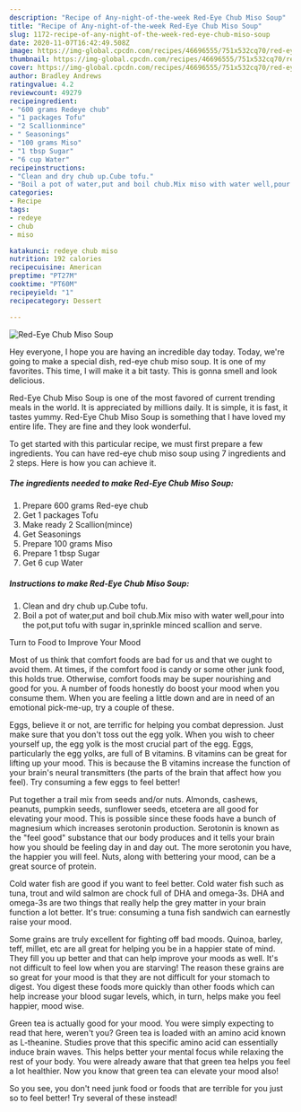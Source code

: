 ```yaml
---
description: "Recipe of Any-night-of-the-week Red-Eye Chub Miso Soup"
title: "Recipe of Any-night-of-the-week Red-Eye Chub Miso Soup"
slug: 1172-recipe-of-any-night-of-the-week-red-eye-chub-miso-soup
date: 2020-11-07T16:42:49.508Z
image: https://img-global.cpcdn.com/recipes/46696555/751x532cq70/red-eye-chub-miso-soup-recipe-main-photo.jpg
thumbnail: https://img-global.cpcdn.com/recipes/46696555/751x532cq70/red-eye-chub-miso-soup-recipe-main-photo.jpg
cover: https://img-global.cpcdn.com/recipes/46696555/751x532cq70/red-eye-chub-miso-soup-recipe-main-photo.jpg
author: Bradley Andrews
ratingvalue: 4.2
reviewcount: 49279
recipeingredient:
- "600 grams Redeye chub"
- "1 packages Tofu"
- "2 Scallionmince"
- " Seasonings"
- "100 grams Miso"
- "1 tbsp Sugar"
- "6 cup Water"
recipeinstructions:
- "Clean and dry chub up.Cube tofu."
- "Boil a pot of water,put and boil chub.Mix miso with water well,pour into the pot,put tofu with sugar in,sprinkle minced scallion and serve."
categories:
- Recipe
tags:
- redeye
- chub
- miso

katakunci: redeye chub miso 
nutrition: 192 calories
recipecuisine: American
preptime: "PT27M"
cooktime: "PT60M"
recipeyield: "1"
recipecategory: Dessert

---
```



![Red-Eye Chub Miso Soup](https://img-global.cpcdn.com/recipes/46696555/751x532cq70/red-eye-chub-miso-soup-recipe-main-photo.jpg)

Hey everyone, I hope you are having an incredible day today. Today, we're going to make a special dish, red-eye chub miso soup. It is one of my favorites. This time, I will make it a bit tasty. This is gonna smell and look delicious.



Red-Eye Chub Miso Soup is one of the most favored of current trending meals in the world. It is appreciated by millions daily. It is simple, it is fast, it tastes yummy. Red-Eye Chub Miso Soup is something that I have loved my entire life. They are fine and they look wonderful.


To get started with this particular recipe, we must first prepare a few ingredients. You can have red-eye chub miso soup using 7 ingredients and 2 steps. Here is how you can achieve it.

<!--inarticleads1-->

##### The ingredients needed to make Red-Eye Chub Miso Soup:

1. Prepare 600 grams Red-eye chub
1. Get 1 packages Tofu
1. Make ready 2 Scallion(mince)
1. Get  Seasonings
1. Prepare 100 grams Miso
1. Prepare 1 tbsp Sugar
1. Get 6 cup Water




<!--inarticleads2-->

##### Instructions to make Red-Eye Chub Miso Soup:

1. Clean and dry chub up.Cube tofu.
1. Boil a pot of water,put and boil chub.Mix miso with water well,pour into the pot,put tofu with sugar in,sprinkle minced scallion and serve.




Turn to Food to Improve Your Mood


Most of us think that comfort foods are bad for us and that we ought to avoid them. At times, if the comfort food is candy or some other junk food, this holds true. Otherwise, comfort foods may be super nourishing and good for you. A number of foods honestly do boost your mood when you consume them. When you are feeling a little down and are in need of an emotional pick-me-up, try a couple of these.

Eggs, believe it or not, are terrific for helping you combat depression. Just make sure that you don't toss out the egg yolk. When you wish to cheer yourself up, the egg yolk is the most crucial part of the egg. Eggs, particularly the egg yolks, are full of B vitamins. B vitamins can be great for lifting up your mood. This is because the B vitamins increase the function of your brain's neural transmitters (the parts of the brain that affect how you feel). Try consuming a few eggs to feel better!

Put together a trail mix from seeds and/or nuts. Almonds, cashews, peanuts, pumpkin seeds, sunflower seeds, etcetera are all good for elevating your mood. This is possible since these foods have a bunch of magnesium which increases serotonin production. Serotonin is known as the "feel good" substance that our body produces and it tells your brain how you should be feeling day in and day out. The more serotonin you have, the happier you will feel. Nuts, along with bettering your mood, can be a great source of protein.

Cold water fish are good if you want to feel better. Cold water fish such as tuna, trout and wild salmon are chock full of DHA and omega-3s. DHA and omega-3s are two things that really help the grey matter in your brain function a lot better. It's true: consuming a tuna fish sandwich can earnestly raise your mood. 

Some grains are truly excellent for fighting off bad moods. Quinoa, barley, teff, millet, etc are all great for helping you be in a happier state of mind. They fill you up better and that can help improve your moods as well. It's not difficult to feel low when you are starving! The reason these grains are so great for your mood is that they are not difficult for your stomach to digest. You digest these foods more quickly than other foods which can help increase your blood sugar levels, which, in turn, helps make you feel happier, mood wise.

Green tea is actually good for your mood. You were simply expecting to read that here, weren't you? Green tea is loaded with an amino acid known as L-theanine. Studies prove that this specific amino acid can essentially induce brain waves. This helps better your mental focus while relaxing the rest of your body. You were already aware that that green tea helps you feel a lot healthier. Now you know that green tea can elevate your mood also!

So you see, you don't need junk food or foods that are terrible for you just so to feel better! Try several of these instead!

